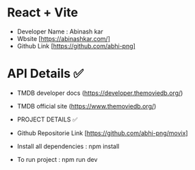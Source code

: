 # React + Vite

- Developer Name : Abinash kar
- Wbsite [https://abinashkar.com/]
- Github Link [https://github.com/abhi-png]

# API Details ✅
- TMDB developer docs (https://developer.themoviedb.org/)
- TMDB official site (https://www.themoviedb.org/)

- PROJECT DETAILS ✅
- Github Repositorie Link [https://github.com/abhi-png/movix]
- Install all dependencies : npm install
- To run project : npm run dev